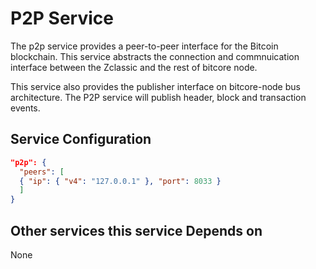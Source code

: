 # P2P Service

The p2p service provides a peer-to-peer interface for the Bitcoin blockchain. This service abstracts the connection and commnuication interface between the Zclassic and the rest of bitcore node.


This service also provides the publisher interface on bitcore-node bus architecture. The P2P service will publish header, block and transaction events.

## Service Configuration

```json
"p2p": {
  "peers": [
  { "ip": { "v4": "127.0.0.1" }, "port": 8033 }
  ]
}
```

## Other services this service Depends on

None

